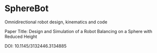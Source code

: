# SphereBot
Omnidirectional robot design, kinematics and code

Paper Title: Design and Simulation of a Robot Balancing on a Sphere with Reduced Height

DOI: 10.1145/3132446.3134885
